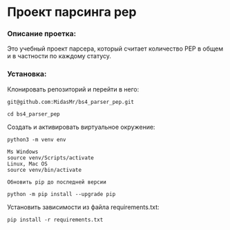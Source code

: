 # Проект парсинга pep

### Описание проетка:

Это учебный проект парсера, который считает количество PEP в общем и в частности по каждому статусу.

### Установка:

Клонировать репозиторий и перейти в него:

```
git@github.com:MidasMr/bs4_parser_pep.git
```

```
cd bs4_parser_pep
```

Cоздать и активировать виртуальное окружение:

```
python3 -m venv env
```

```
Ms Windows
source venv/Scripts/activate
Linux, Mac OS
source venv/bin/activate
```

```
Обновить pip до последней версии

python -m pip install --upgrade pip
```

Установить зависимости из файла requirements.txt:

```
pip install -r requirements.txt
```
